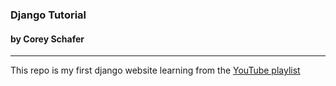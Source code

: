 ### Django Tutorial

#### by Corey Schafer

---

This repo is my first django website learning from the [YouTube playlist](https://www.youtube.com/playlist?list=PL-osiE80TeTtoQCKZ03TU5fNfx2UY6U4p)
